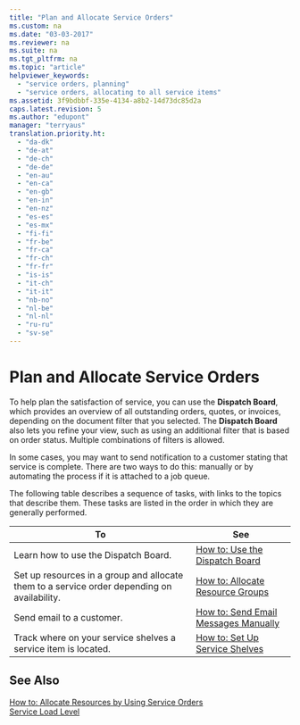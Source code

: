 ```yaml
---
title: "Plan and Allocate Service Orders"
ms.custom: na
ms.date: "03-03-2017"
ms.reviewer: na
ms.suite: na
ms.tgt_pltfrm: na
ms.topic: "article"
helpviewer_keywords: 
  - "service orders, planning"
  - "service orders, allocating to all service items"
ms.assetid: 3f9bdbbf-335e-4134-a8b2-14d73dc85d2a
caps.latest.revision: 5
ms.author: "edupont"
manager: "terryaus"
translation.priority.ht: 
  - "da-dk"
  - "de-at"
  - "de-ch"
  - "de-de"
  - "en-au"
  - "en-ca"
  - "en-gb"
  - "en-in"
  - "en-nz"
  - "es-es"
  - "es-mx"
  - "fi-fi"
  - "fr-be"
  - "fr-ca"
  - "fr-ch"
  - "fr-fr"
  - "is-is"
  - "it-ch"
  - "it-it"
  - "nb-no"
  - "nl-be"
  - "nl-nl"
  - "ru-ru"
  - "sv-se"
---
```

# Plan and Allocate Service Orders
To help plan the satisfaction of service, you can use the **Dispatch Board**, which provides an overview of all outstanding orders, quotes, or invoices, depending on the document filter that you selected. The **Dispatch Board** also lets you refine your view, such as using an additional filter that is based on order status. Multiple combinations of filters is allowed.  
  
 In some cases, you may want to send notification to a customer stating that service is complete. There are two ways to do this: manually or by automating the process if it is attached to a job queue.  
  
 The following table describes a sequence of tasks, with links to the topics that describe them. These tasks are listed in the order in which they are generally performed.  
  
|**To**|**See**|  
|------------|-------------|  
|Learn how to use the Dispatch Board.|[How to: Use the Dispatch Board](../Service/how-to-use-the-dispatch-board.md)|  
|Set up resources in a group and allocate them to a service order depending on availability.|[How to: Allocate Resource Groups](../Service/how-to-allocate-resource-groups.md)|  
|Send email to a customer.|[How to: Send Email Messages Manually](../Service/how-to-send-email-messages-manually.md)|  
|Track where on your service shelves a service item is located.|[How to: Set Up Service Shelves](../Service/how-to-set-up-service-shelves.md)|  
  
## See Also  
 [How to: Allocate Resources by Using Service Orders](../Service/how-to-allocate-resources-by-using-service-orders.md)   
 [Service Load Level](../Topic/\($%20R_5956%20Service%20Load%20Level%20$\).md)